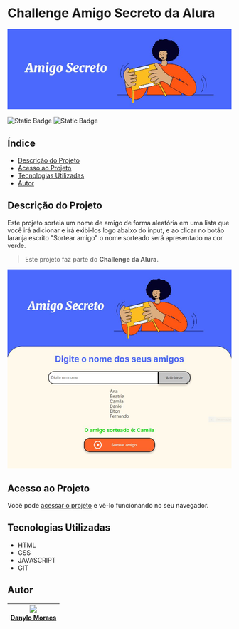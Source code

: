 # Challenge Amigo Secreto da Alura

![Amigo Secreto Capa](./assets/amigo-secreto-header.JPG)

![Static Badge](https://img.shields.io/badge/Status-Completo-green) ![Static Badge](https://img.shields.io/badge/Vers%C3%A3o-1.0-blue)

## Índice

* [Descrição do Projeto](#descrição-do-projeto)
* [Acesso ao Projeto](#acesso-ao-projeto)
* [Tecnologias Utilizadas](#tecnologias-utilizadas)
* [Autor](#autor)

## Descrição do Projeto

Este projeto sorteia um nome de amigo de forma aleatória em uma lista que você irá adicionar e irá exibi-los logo abaixo do input, e ao clicar no botão laranja escrito "Sortear amigo" o nome sorteado será apresentado na cor verde.

> Este projeto faz parte do **Challenge da Alura**.

![Imagem ilustrativa demonstrando o funcionamento do projeto](/assets/amigo-secreto-funcionamento.JPG)

## Acesso ao Projeto

Você pode [acessar o projeto](https://danylomoraes.github.io/alura-challenge-amigo-secreto/) e vê-lo funcionando no seu navegador.

## Tecnologias Utilizadas

* HTML
* CSS
* JAVASCRIPT
* GIT

## Autor

| [<img loading="lazy" src="https://avatars.githubusercontent.com/u/16506747?v=4" width="115"><br>Danylo Moraes](https://github.com/DanyloMoraes/) |
| :---: |
